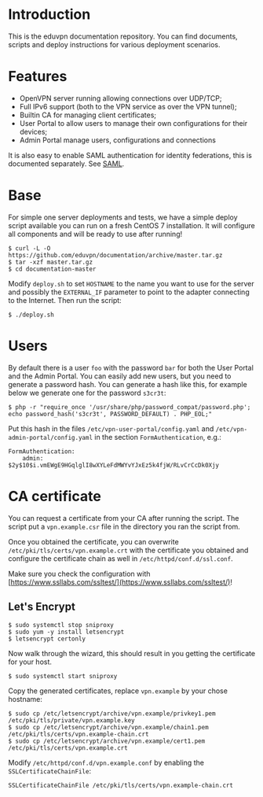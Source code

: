 # Introduction

This is the eduvpn documentation repository. You can find documents, scripts
and deploy instructions for various deployment scenarios.

# Features

- OpenVPN server running allowing connections over UDP/TCP;
- Full IPv6 support (both to the VPN service as over the VPN tunnel);
- Builtin CA for managing client certificates;
- User Portal to allow users to manage their own configurations for their 
  devices;
- Admin Portal manage users, configurations and connections

It is also easy to enable SAML authentication for identity federations, this is
documented separately. See [SAML](SAML.md).

# Base

For simple one server deployments and tests, we have a simple deploy script 
available you can run on a fresh CentOS 7 installation. It will configure all
components and will be ready to use after running!

    $ curl -L -O https://github.com/eduvpn/documentation/archive/master.tar.gz
    $ tar -xzf master.tar.gz
    $ cd documentation-master

Modify `deploy.sh` to set `HOSTNAME` to the name you want to use for the server 
and possibly the `EXTERNAL_IF` parameter to point to the adapter connecting to 
the Internet. Then run the script:

    $ ./deploy.sh

# Users

By default there is a user `foo` with the password `bar` for both the User 
Portal and the Admin Portal. You can easily add new users, but you need to 
generate a password hash. You can generate a hash like this, for example 
below we generate one for the password `s3cr3t`:

    $ php -r "require_once '/usr/share/php/password_compat/password.php'; echo password_hash('s3cr3t', PASSWORD_DEFAULT) . PHP_EOL;"

Put this hash in the files `/etc/vpn-user-portal/config.yaml` and 
`/etc/vpn-admin-portal/config.yaml` in the section `FormAuthentication`, 
e.g.:
    
    FormAuthentication:
        admin: $2y$10$i.vmEWgE9HGqlglI8wXYLeFdMWYvYJxEz5k4fjW/RLvCrCcDk0Xjy

# CA certificate
You can request a certificate from your CA after running the script. The script
put a `vpn.example.csr` file in the directory you ran the script from.

Once you obtained the certificate, you can overwrite 
`/etc/pki/tls/certs/vpn.example.crt` with the certificate you obtained and 
configure the certificate chain as well in `/etc/httpd/conf.d/ssl.conf`.

Make sure you check the configuration with 
[https://www.ssllabs.com/ssltest/](https://www.ssllabs.com/ssltest/)!

## Let's Encrypt

    $ sudo systemctl stop sniproxy
    $ sudo yum -y install letsencrypt
    $ letsencrypt certonly

Now walk through the wizard, this should result in you getting the certificate
for your host.

    $ sudo systemctl start sniproxy

Copy the generated certificates, replace `vpn.example` by your chose hostname:

    $ sudo cp /etc/letsencrypt/archive/vpn.example/privkey1.pem /etc/pki/tls/private/vpn.example.key
    $ sudo cp /etc/letsencrypt/archive/vpn.example/chain1.pem /etc/pki/tls/certs/vpn.example-chain.crt
    $ sudo cp /etc/letsencrypt/archive/vpn.example/cert1.pem /etc/pki/tls/certs/vpn.example.crt

Modify `/etc/httpd/conf.d/vpn.example.conf` by enabling the 
`SSLCertificateChainFile`:

    SSLCertificateChainFile /etc/pki/tls/certs/vpn.example-chain.crt

